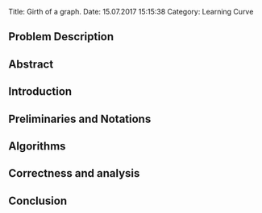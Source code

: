 Title: Girth of a graph.
Date: 15.07.2017 15:15:38
Category: Learning Curve


## Problem Description

## Abstract


## Introduction

## Preliminaries and Notations


## Algorithms 

## Correctness and analysis

## Conclusion
